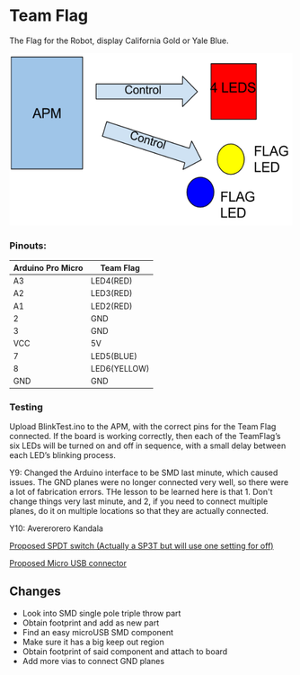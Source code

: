 # Team Flag

The Flag for the Robot, display California Gold or Yale Blue.

![Block Diag](../../img/TeamFlag-block_diag.png)
### Pinouts:

Arduino Pro Micro | Team Flag
---- | -----------------
A3 | LED4(RED)
A2 | LED3(RED)
A1 | LED2(RED)
2 | GND
3 | GND
VCC | 5V
7 | LED5(BLUE)
8 | LED6(YELLOW)
GND | GND

### Testing

Upload BlinkTest.ino to the APM, with the correct pins for the Team Flag connected.
If the board is working correctly, then each of the TeamFlag’s six LEDs will be turned on and off in sequence, with a small delay between each LED’s blinking process.

Y9: Changed the Arduino interface to be SMD last minute, which caused issues. The GND planes were no longer connected very well, so there were a lot of fabrication errors. THe lesson to be learned here is that 1. Don't change things very last minute, and 2, if you need to connect multiple planes, do it on multiple locations so that they are actually connected.

Y10: Avererorero Kandala

[Proposed SPDT switch (Actually a SP3T but will use one setting for off)](https://www.digikey.com/product-detail/en/c-k/OS103011MS8QP1/CKN9543-ND/1981414)

[Proposed Micro USB connector](https://www.digikey.com/product-detail/en/molex-llc/0475890001/WM17143CT-ND/1832255)

## Changes
* Look into SMD single pole triple throw part
* Obtain footprint and add as new part
* Find an easy microUSB SMD component
* Make sure it has a big keep out region
* Obtain footprint of said component and attach to board
* Add more vias to connect GND planes
